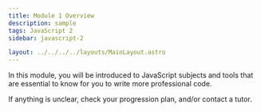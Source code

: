 ```yaml
---
title: Module 1 Overview
description: sample
tags: JavaScript 2
sidebar: javascript-2

layout: ../../../../layouts/MainLayout.astro
---
```


In this module, you will be introduced to JavaScript subjects and tools that are essential to know for you to write more professional code.

If anything is unclear, check your progression plan, and/or contact a tutor.
